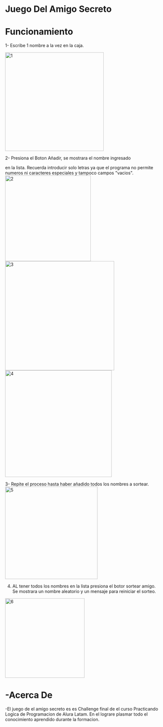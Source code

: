 <h1>Juego Del Amigo Secreto</h1>

<h1>Funcionamiento </h1>

1- Escribe 1 nombre a la vez en la caja.

<img width="319" alt="1" src="https://github.com/user-attachments/assets/5888d14c-6722-4810-9f33-58dd6edbea39" />

2- Presiona el Boton Añadir, se mostrara el nombre ingresado 

en la lista. Recuerda introducir solo letras ya que el programa
no permite numeros ni caracteres especiales y tampoco campos "vacios".
<img width="277" alt="2" src="https://github.com/user-attachments/assets/2f1a22b1-8573-4c3e-82e6-5baff1afaf49" />
<img width="353" alt="3" src="https://github.com/user-attachments/assets/82377fa8-539c-4971-9740-9fb28996bcc6" />
<img width="345" alt="4" src="https://github.com/user-attachments/assets/612bd108-28dd-48d9-b78c-5b284f038cfe" />

3- Repite el proceso hasta haber añadido todos los nombres a sortear.
<img width="299" alt="5" src="https://github.com/user-attachments/assets/9be0e011-0ae1-479a-9d18-d6b2dec953c6" />

4. AL tener todos los nombres en la lista presiona el botor sortear amigo.
Se mostrara un nombre aleatorio y un mensaje para reiniciar el sorteo.
<img width="257" alt="6" src="https://github.com/user-attachments/assets/195f2894-d7b3-42b5-9b1a-6dde59244aae" />


<h1>-Acerca De </h1>
-El juego de el amigo secreto es es Challenge final de el curso Practicando Logica de Programacion de Alura Latam.
En el lograre plasmar todo el conocimiento aprendido durante la formacion.
